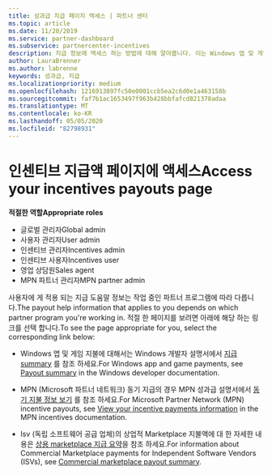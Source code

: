 ```yaml
---
title: 성과급 지급 페이지 액세스 | 파트너 센터
ms.topic: article
ms.date: 11/20/2019
ms.service: partner-dashboard
ms.subservice: partnercenter-incentives
description: 지급 정보에 액세스 하는 방법에 대해 알아봅니다. 이는 Windows 앱 및 게임 지불액과 MPN 동기 지급에도 적용 됩니다.
author: LauraBrenner
ms.author: labrenne
keywords: 성과급, 지급
ms.localizationpriority: medium
ms.openlocfilehash: 1216913897fc50e0001ccb5ea2c6d0e1a463158b
ms.sourcegitcommit: faf7b1ac1653497f963b428bbfafcd821378adaa
ms.translationtype: MT
ms.contentlocale: ko-KR
ms.lasthandoff: 05/05/2020
ms.locfileid: "82798931"
---
```

# <a name="access-your-incentives-payouts-page"></a><span data-ttu-id="ec16d-105">인센티브 지급액 페이지에 액세스</span><span class="sxs-lookup"><span data-stu-id="ec16d-105">Access your incentives payouts page</span></span>

<span data-ttu-id="ec16d-106">**적절한 역할**</span><span class="sxs-lookup"><span data-stu-id="ec16d-106">**Appropriate roles**</span></span>
-   <span data-ttu-id="ec16d-107">글로벌 관리자</span><span class="sxs-lookup"><span data-stu-id="ec16d-107">Global admin</span></span>
-   <span data-ttu-id="ec16d-108">사용자 관리자</span><span class="sxs-lookup"><span data-stu-id="ec16d-108">User admin</span></span>
-   <span data-ttu-id="ec16d-109">인센티브 관리자</span><span class="sxs-lookup"><span data-stu-id="ec16d-109">Incentives admin</span></span>
-   <span data-ttu-id="ec16d-110">인센티브 사용자</span><span class="sxs-lookup"><span data-stu-id="ec16d-110">Incentives user</span></span>
-   <span data-ttu-id="ec16d-111">영업 상담원</span><span class="sxs-lookup"><span data-stu-id="ec16d-111">Sales agent</span></span>
-   <span data-ttu-id="ec16d-112">MPN 파트너 관리자</span><span class="sxs-lookup"><span data-stu-id="ec16d-112">MPN partner admin</span></span>

<span data-ttu-id="ec16d-113">사용자에 게 적용 되는 지급 도움말 정보는 작업 중인 파트너 프로그램에 따라 다릅니다.</span><span class="sxs-lookup"><span data-stu-id="ec16d-113">The payout help information that applies to you depends on which partner program you're working in.</span></span> <span data-ttu-id="ec16d-114">적절 한 페이지를 보려면 아래에 해당 하는 링크를 선택 합니다.</span><span class="sxs-lookup"><span data-stu-id="ec16d-114">To see the page appropriate for you, select the corresponding link below:</span></span>

- <span data-ttu-id="ec16d-115">Windows 앱 및 게임 지불에 대해서는 Windows 개발자 설명서에서 [지급 summary](https://docs.microsoft.com/windows/uwp/publish/payout-summary) 를 참조 하세요.</span><span class="sxs-lookup"><span data-stu-id="ec16d-115">For Windows app and game payments, see [Payout summary](https://docs.microsoft.com/windows/uwp/publish/payout-summary) in the Windows developer documentation.</span></span>

- <span data-ttu-id="ec16d-116">MPN (Microsoft 파트너 네트워크) 동기 지급의 경우 MPN 성과급 설명서에서 [동기 지불 정보 보기](understand-incentive-payouts.md) 를 참조 하세요.</span><span class="sxs-lookup"><span data-stu-id="ec16d-116">For Microsoft Partner Network (MPN) incentive payouts, see [View your incentive payments information](understand-incentive-payouts.md) in the MPN incentives documentation.</span></span>

- <span data-ttu-id="ec16d-117">Isv (독립 소프트웨어 공급 업체)의 상업적 Marketplace 지불액에 대 한 자세한 내용은 [상용 marketplace 지급 요약](https://docs.microsoft.com/azure/marketplace/partner-center-portal/payout-summary)을 참조 하세요.</span><span class="sxs-lookup"><span data-stu-id="ec16d-117">For information about Commercial Marketplace payments for Independent Software Vendors (ISVs), see [Commercial marketplace payout summary](https://docs.microsoft.com/azure/marketplace/partner-center-portal/payout-summary).</span></span>
